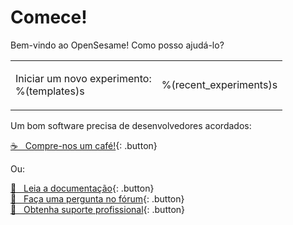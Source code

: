 # Comece!

Bem-vindo ao OpenSesame! Como posso ajudá-lo?

<table><tr><td>

Iniciar um novo experimento:<br />
%(templates)s

</td><td>

%(recent_experiments)s

</td></tr></table>

Um bom software precisa de desenvolvedores acordados:

[&#x2615;&nbsp;&nbsp; Compre-nos um café!](https://www.buymeacoffee.com/cogsci){: .button}

Ou:

[&#x1F440;&nbsp;&nbsp; Leia a documentação](http://osdoc.cogsci.nl){: .button}<br />
[&#x1F4AC;&nbsp;&nbsp; Faça uma pergunta no fórum](http://forum.cogsci.nl){: .button}<br />
[&#x1F9D0;&nbsp;&nbsp; Obtenha suporte profissional](http://professional.cogsci.nl){: .button}<br />